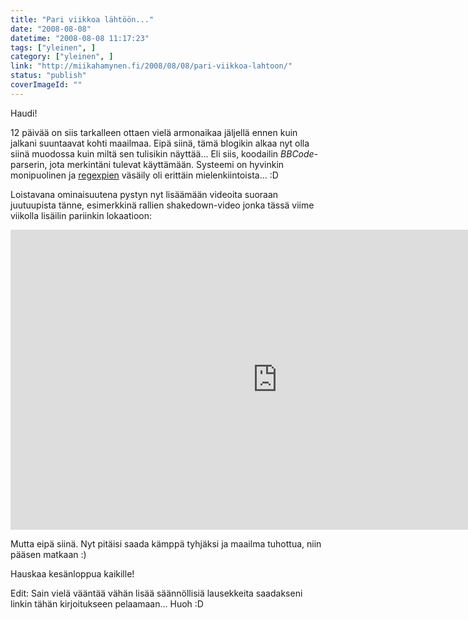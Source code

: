 ```yaml
---
title: "Pari viikkoa lähtöön..."
date: "2008-08-08"
datetime: "2008-08-08 11:17:23"
tags: ["yleinen", ]
category: ["yleinen", ]
link: "http://miikahamynen.fi/2008/08/08/pari-viikkoa-lahtoon/"
status: "publish"
coverImageId: ""
---
```


Haudi!

12 päivää on siis tarkalleen ottaen vielä armonaikaa jäljellä ennen kuin jalkani suuntaavat kohti maailmaa. Eipä siinä, tämä blogikin alkaa nyt olla siinä muodossa kuin miltä sen tulisikin näyttää... Eli siis, koodailin _BBCode_\-parserin, jota merkintäni tulevat käyttämään. Systeemi on hyvinkin monipuolinen ja [regexpien](http://en.wikipedia.org/wiki/Regular_expression) väsäily oli erittäin mielenkiintoista... :D

Loistavana ominaisuutena pystyn nyt lisäämään videoita suoraan juutuupista tänne, esimerkkinä rallien shakedown-video jonka tässä viime viikolla lisäilin pariinkin lokaatioon:

<iframe src="http://www.youtube.com/embed/T03xnOmFcw8" frameborder="0" width="853" height="480"></iframe>

Mutta eipä siinä. Nyt pitäisi saada kämppä tyhjäksi ja maailma tuhottua, niin pääsen matkaan :)

Hauskaa kesänloppua kaikille!

Edit: Sain vielä vääntää vähän lisää säännöllisiä lausekkeita saadakseni linkin tähän kirjoitukseen pelaamaan... Huoh :D
